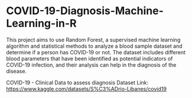 # COVID-19-Diagnosis-Machine-Learning-in-R

This project aims to use Random Forest, a supervised machine learning algorithm and statistical methods to analyze a blood sample dataset and determine if a person has COVID-19 or not. The dataset includes different blood parameters that have been identified as potential indicators of COVID-19 infection, and their analysis can help in the diagnosis of the disease. 

COVID-19 - Clinical Data to assess diagnosis
Dataset Link: https://www.kaggle.com/datasets/S%C3%ADrio-Libanes/covid19
